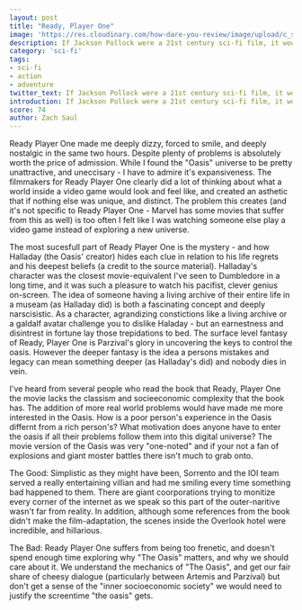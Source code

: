 ```yaml
---
layout: post
title: "Ready, Player One"
image: 'https://res.cloudinary.com/how-dare-you-review/image/upload/c_scale,h_399,w_760/v1528671407/ready-player-one-11.jpg'
description: If Jackson Pollock were a 21st century sci-fi film, it would undoubtedly be Ready Player One.   
category: 'sci-fi'
tags: 
- sci-fi
- action
- adventure
twitter_text: If Jackson Pollock were a 21st century sci-fi film, it would undoubtedly be Ready Player One.
introduction: If Jackson Pollock were a 21st century sci-fi film, it would undoubtedly be Ready Player One.
score: 74
author: Zach Saul
---
```

Ready Player One made me deeply dizzy, forced to smile, and deeply nostalgic in the same two hours. Despite plenty of problems is absolutely worth the price of admission. While I found the "Oasis" universe to be pretty unattractive, and uneccisary - I have to admire it's expansiveness. The filmmakers for Ready Player One clearly did a lot of thinking about what a world inside a video game would look and feel like, and created an asthetic that if nothing else was unique, and distinct. The problem this creates (and it's not specific to Ready Player One - Marvel has some movies that suffer from this as well) is too often I felt like I was watching someone else play a video game instead of exploring a new universe. 

The most sucesfull part of Ready Player One is the mystery - and how Halladay (the Oasis' creator) hides each clue in relation to his life regrets and his deepest beliefs (a credit to the source material). Halladay's character was the closest movie-equivalent I've seen to Dumbledore in a long time, and it was such a pleasure to watch his pacifist, clever genius on-screen. The idea of someone having a living archive of their entire life in a museam (as Halladay did) is both a fascinating concept and deeply narscisistic. As a character, agrandizing constictions like a living archive or a galdalf avatar challenge you to dislike Haladay - but an earnestness and disintrest in fortune lay those trepidations to bed. The surface level fantasy of Ready, Player One is Parzival's glory in uncovering the keys to control the oasis. However the deeper fantasy is the idea a persons mistakes and legacy can mean something deeper (as Halladay's did) and nobody dies in vein. 

I've heard from several people who read the book that Ready, Player One the movie lacks the classism and socieeconomic complexity that the book has. The addition of more real world problems would have made me more interested in the Oasis. How is a poor person's experience in the Oasis differnt from a rich person's? What motivation does anyone have to enter the oasis if all their problems follow them into this digital universe? The movie version of the Oasis was very "one-noted" and if your not a fan of explosions and giant moster battles there isn't much to grab onto.

The Good: Simplistic as they might have been, Sorrento and the IOI team served a really entertaining villian and had me smiling every time something bad happened to them. There are giant coorporations trying to monitize every corner of the internet as we speak so this part of the outer-naritive wasn't far from reality. In addition, although some references from the book didn't make the film-adaptation, the scenes inside the Overlook hotel were incredible, and hillarious.

The Bad: Ready Player One suffers from being too frenetic, and doesn't spend enough time exploring why "The Oasis" matters, and why we should care about it. We understand the mechanics of "The Oasis", and get our fair share of cheesy dialogue (particularly between Artemis and Parzival) but don't get a sense of the "inner socioeconomic society" we would need to justify the screentime "the oasis" gets. 